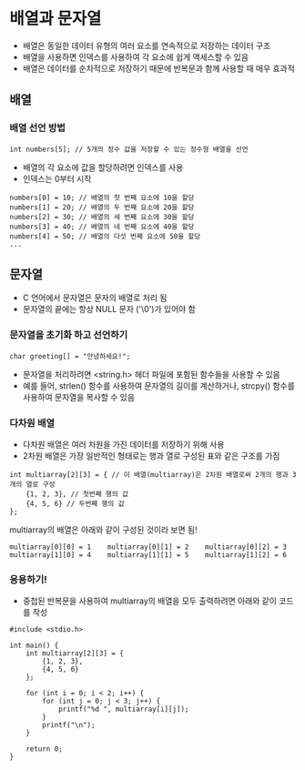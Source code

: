 # 배열과 문자열

- 배열은 동일한 데이터 유형의 여러 요소를 연속적으로 저장하는 데이터 구조 
- 배열을 사용하면 인덱스를 사용하여 각 요소에 쉽게 액세스할 수 있음
- 배열은 데이터를 순차적으로 저장하기 때문에 반복문과 함께 사용할 때 매우 효과적

## 배열

### 배열 선언 방법

```
int numbers[5]; // 5개의 정수 값을 저장할 수 있는 정수형 배열을 선언
```

- 배열의 각 요소에 값을 할당하려면 인덱스를 사용 
- 인덱스는 0부터 시작
```
numbers[0] = 10; // 배열의 첫 번째 요소에 10을 할당
numbers[1] = 20; // 배열의 두 번째 요소에 20을 할당
numbers[2] = 30; // 배열의 세 번째 요소에 30을 할당
numbers[3] = 40; // 배열의 네 번째 요소에 40을 할당
numbers[4] = 50; // 배열의 다섯 번째 요소에 50을 할당
...
```

## 문자열

- C 언어에서 문자열은 문자의 배열로 처리 됨 
- 문자열의 끝에는 항상 NULL 문자 ('\0')가 있어야 함

### 문자열을 초기화 하고 선언하기

```
char greeting[] = "안녕하세요!";
```

- 문자열을 처리하려면 <string.h> 헤더 파일에 포함된 함수들을 사용할 수 있음
- 예를 들어, strlen() 함수를 사용하여 문자열의 길이를 계산하거나, strcpy() 함수를 사용하여 문자열을 복사할 수 있음

### 다차원 배열

- 다차원 배열은 여러 차원을 가진 데이터를 저장하기 위해 사용 
- 2차원 배열은 가장 일반적인 형태로는 행과 열로 구성된 표와 같은 구조를 가짐

```
int multiarray[2][3] = { // 이 배열(multiarray)은 2차원 배열로써 2개의 행과 3개의 열로 구성
    {1, 2, 3}, // 첫번째 행의 값
    {4, 5, 6} // 두번째 행의 값
};
```

multiarray의 배열은 아래와 같이 구성된 것이라 보면 됨! 
```
multiarray[0][0] = 1    multiarray[0][1] = 2    multiarray[0][2] = 3
multiarray[1][0] = 4    multiarray[1][1] = 5    multiarray[1][2] = 6
```

### 응용하기! 
- 중첩된 반복문을 사용하여 multiarray의 배열을 모두 출력하려면 아래와 같이 코드를 작성

```
#include <stdio.h>

int main() {
    int multiarray[2][3] = {
        {1, 2, 3},
        {4, 5, 6}
    };

    for (int i = 0; i < 2; i++) {
        for (int j = 0; j < 3; j++) {
            printf("%d ", multiarray[i][j]);
        }
        printf("\n");
    }

    return 0;
}
```
